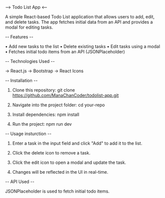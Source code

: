 --> Todo List App <--

A simple React-based Todo List application that allows users to add, edit, and delete tasks. The app fetches initial data from an API and provides a modal for editing tasks.

-- Features --

• Add new tasks to the list
• Delete existing tasks
• Edit tasks using a modal
• Fetches initial todo items from an API (JSONPlaceholder)

-- Technologies Used --

-> React.js
-> Bootstrap
-> React Icons

-- Installation --

1. Clone this repository:
   git clone https://github.com/ManaChanCoder/todolist-app.git

2. Navigate into the project folder:
   cd your-repo

3. Install dependencies:
   npm install

4. Run the project:
   npm run dev

-- Usage insturction --

1. Enter a task in the input field and click "Add" to add it to the list.

2. Click the delete icon to remove a task.

3. Click the edit icon to open a modal and update the task.

4. Changes will be reflected in the UI in real-time.

-- API Used --

JSONPlaceholder is used to fetch initial todo items.
